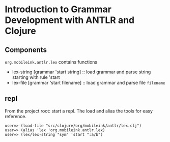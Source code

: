 # Introduction to Grammar Development with ANTLR and Clojure

## Components

`org.mobileink.antlr.lex` contains functions

* lex-string [grammar 'start string] :: load grammar and parse string starting with rule 'start
* lex-file   [grammar 'start filename] :: load grammar and parse file `filename`

## repl

From the project root: start a repl.  The load and alias the tools for
easy reference.

```
user=> (load-file "src/clojure/org/mobileink/antlr/lex.clj")
user=> (alias 'lex 'org.mobileink.antlr.lex)
user=> (lex/lex-string "sym" 'start ":a/b")
```


